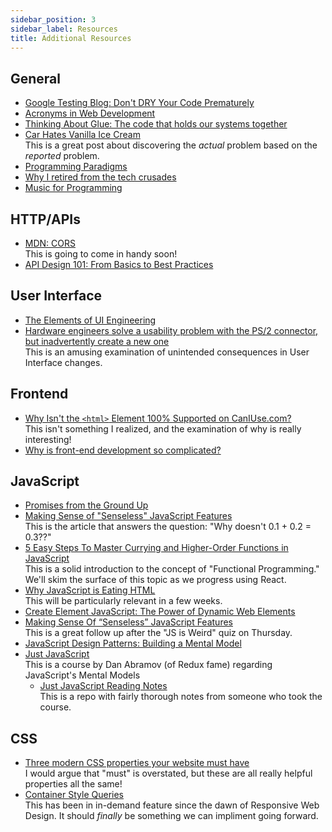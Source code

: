 ```yaml
---
sidebar_position: 3
sidebar_label: Resources
title: Additional Resources
---
```


<!-- markdownlint-disable no-inline-html -->

## General

- [Google Testing Blog: Don't DRY Your Code Prematurely](https://testing.googleblog.com/2024/05/dont-dry-your-code-prematurely.html?m=1)
- [Acronyms in Web Development](https://flaviocopes.com/acronyms-web-development/)
- [Thinking About Glue: The code that holds our systems together](https://www.oreilly.com/radar/thinking-about-glue/)
- [Car Hates Vanilla Ice Cream](https://www.cs.cmu.edu/~wkw/humour/carproblems.txt)
  <br/>This is a great post about discovering the _actual_ problem based on the _reported_ problem.
- [Programming Paradigms](https://www.freecodecamp.org/news/an-introduction-to-programming-paradigms/)
- [Why I retired from the tech crusades](https://world.hey.com/dhh/why-i-retired-from-the-tech-crusades-107a51ea)
- [Music for Programming](https://flaviocopes.com/music-for-programming/)

## HTTP/APIs

- [MDN: CORS](https://developer.mozilla.org/en-US/docs/Web/HTTP/CORS)
  <br/>This is going to come in handy soon!
- [API Design 101: From Basics to Best Practices](https://levelup.gitconnected.com/api-design-101-from-basics-to-best-practices-a0261cdf8886)

## User Interface

- [The Elements of UI Engineering](https://overreacted.io/the-elements-of-ui-engineering/)
- [Hardware engineers solve a usability problem with the PS/2 connector, but inadvertently create a new one](https://devblogs.microsoft.com/oldnewthing/20210216-00/?p=104869)
   <br/> This is an amusing examination of unintended consequences in User Interface changes.

## Frontend

- [Why Isn't the `<html>` Element 100% Supported on CanIUse.com?](https://anderegg.ca/2024/02/02/why-isnt-the-html-element-100-supported)
  <br/>This isn't something I realized, and the examination of why is really interesting!
- [Why is front-end development so complicated?](https://dev.to/shehzadhussain/why-is-front-end-development-so-complicated-3g8o)

## JavaScript

- [Promises from the Ground Up](https://www.joshwcomeau.com/javascript/promises/)
- [Making Sense of "Senseless" JavaScript Features](https://www.smashingmagazine.com/2023/12/making-sense-of-senseless-javascript-features/)
  <br/>This is the article that answers the question: "Why doesn't 0.1 + 0.2 = 0.3??"
- [5 Easy Steps To Master Currying and Higher-Order Functions in JavaScript](https://betterprogramming.pub/5-easy-steps-to-master-currying-and-higher-order-functions-in-javascript-85e2a7e2c268)
  <br/>This is a solid introduction to the concept of "Functional Programming." We'll skim the surface of this topic as we progress using React.
- [Why JavaScript is Eating HTML](https://css-tricks.com/why-javascript-is-eating-html/)
  <br/>This will be particularly relevant in a few weeks.
- [Create Element JavaScript: The Power of Dynamic Web Elements](https://log4javascript.org/create-element-javascript/)
- [Making Sense Of “Senseless” JavaScript Features](https://www.smashingmagazine.com/2023/12/making-sense-of-senseless-javascript-features/)
  <br/>This is a great follow up after the "JS is Weird" quiz on Thursday.
- [JavaScript Design Patterns: Building a Mental Model](https://medium.com/launch-school/javascript-design-patterns-building-a-mental-model-68c2d4356538)
- [Just JavaScript](https://justjavascript.com/) <br/>This is a course by Dan Abramov (of Redux fame) regarding JavaScript's Mental Models
  - [Just JavaScript Reading Notes](https://github.com/allenGKC/Just-Javascript-Reading-Notes)
    <br/>This is a repo with fairly thorough notes from someone who took the course.

## CSS

- [Three modern CSS properties your website must have](https://bejamas.io/blog/modern-css-properties-your-website-must-have/)
  <br/>I would argue that "must" is overstated, but these are all really helpful properties all the same!
- [Container Style Queries](https://12daysofweb.dev/2023/container-style-queries/)
  <br/>This has been in in-demand feature since the dawn of Responsive Web Design. It should _finally_ be something we can impliment going forward.
